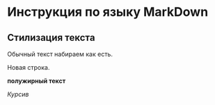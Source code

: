 # Инструкция по языку MarkDown

## Стилизация текста
Обычный текст набираем как есть.

Новая строка.

**полужирный текст**

*Курсив*